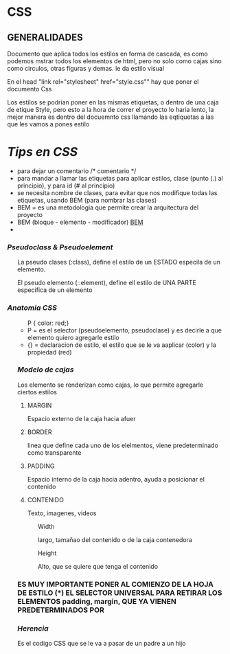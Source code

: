 # CSS 

## __GENERALIDADES__

<p>Documento que aplica todos los estilos en forma de cascada, es como podemos mstrar todos los elementos de html, pero no solo como cajas sino como circulos, otras figuras y demas. le da estilo visual </p>

<p>En el head "link rel="stylesheet" href="style.css"" hay que poner el documento Css</p>

<P>Los estilos se podrian poner en las mismas etiquetas, o dentro de una caja de etique Style, pero esto a la hora de correr el proyecto lo haria lento, la mejor manera es dentro del docuemnto css llamando las eqtiquetas a las que les vamos a pones estilo</P>

# _Tips en CSS_

<ul>
    <li> para dejar un comentario /* comentario */</li>
    <li>para mandar a llamar las etiquetas para aplicar estilos, clase (punto (.) al principio), y para id (# al principio)</li>
    <li>se necesita nombre de clases, para evitar que nos modifique todas las etiquetas, usando BEM (para nombrar las clases)</li>
    <li>BEM = es una metodologia que permite crear la arquitectura del proyecto</li>
    <li>BEM (bloque - elemento - modificador) <a href="https://9elements.com/bem-cheat-sheet">BEM</a></li>
    <li></li>



    
</ul>

### _Pseudoclass & Pseudoelement_

<ul>
    <p>La pseudo clases (:class), define el estilo de un ESTADO especila de un elemento.</P>

<p>El pseudo elemento (::element), define ell estilo de UNA PARTE especifica de un elemento</p>
</ul>


### _Anatomia CSS_

<ol>
    <ul> P { color: red;}
        <li>
            P = es el selector (pseudoelemento, pseudoclase)
            y es decirle a que elemento quiero agregarle estilo
        </li>
        <li> 
            {} = declaracion de estilo, el estilo que se le va aaplicar (color) y la propiedad (red)
        </li>
    </ul>


### _Modelo de cajas_

<p>Los elemento se renderizan como cajas, lo que permite agregarle ciertos estilos</p>
<ol>
    <li> MARGIN
        <p>
           Espacio externo de la caja hacia afuer
        </p>
    </li>
    <li> BORDER
        <p>
            linea que define cada uno de los elelmentos, viene predeterminado como transparente
        </p>
    </li>
    <li> PADDING
        <p>
            Espacio interno de la caja hacia adentro, ayuda a posicionar el contenido
        </p>
    </li>
    <li> CONTENIDO
        <p>
            Texto, imagenes, videos
        </p>
        <ul>Width
            <p>largo, tamañao del contenido o de la caja contenedora
            </p>
        </ul>
        <ul>Height
            <p>Alto, que se quiere que tenga el contenido
            </p>
        </ul>
    </li>
</ol>

### __ES MUY IMPORTANTE PONER AL COMIENZO DE LA HOJA DE ESTILO (*) EL SELECTOR UNIVERSAL PARA RETIRAR LOS ELEMENTOS padding, margin, QUE YA VIENEN PREDETERMINADOS POR__

### _Herencia_


<p>Es el codigo CSS que se le va a pasar de un padre a un hijo</p>